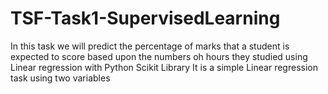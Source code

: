 # TSF-Task1-SupervisedLearning
In this task we will predict the percentage of marks that a student is expected to score based upon the numbers oh hours they studied using Linear regression with Python Scikit Library It is a simple Linear regression task using two variables
